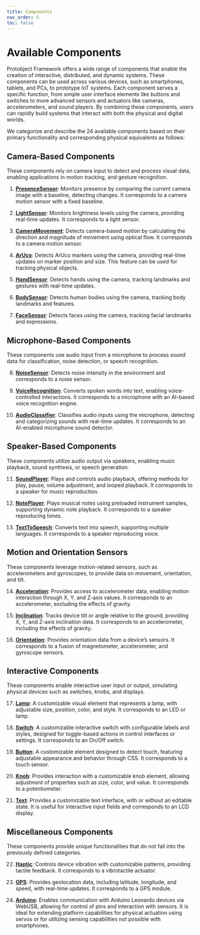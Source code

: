 ```yaml
---
title: Components
nav_order: 5
toc: false
---
```


# Available Components

Protobject Framework offers a wide range of components that enable the creation of interactive, distributed, and dynamic systems. These components can be used across various devices, such as smartphones, tablets, and PCs, to prototype IoT systems. Each component serves a specific function, from simple user interface elements like buttons and switches to more advanced sensors and actuators like cameras, accelerometers, and sound players. By combining these components, users can rapidly build systems that interact with both the physical and digital worlds.

We categorize and describe the 24 available components based on their primary functionality and corresponding physical equivalents as follows:

## Camera-Based Components

These components rely on camera input to detect and process visual data, enabling applications in motion tracking, and gesture recognition.

1. [**PresenceSensor**](components/presenceSensor.md): Monitors presence by comparing the current camera image with a baseline, detecting changes. It corresponds to a camera motion sensor with a fixed baseline.
    
2. [**LightSensor**](components/lightSensor.md): Monitors brightness levels using the camera, providing real-time updates. It corresponds to a light sensor.
    
3. [**CameraMovement**](components/cameraMovement.md): Detects camera-based motion by calculating the direction and magnitude of movement using optical flow. It corresponds to a camera motion sensor.

4. [**ArUco**](components/aruco.md): Detects ArUco markers using the camera, providing real-time updates on marker position and size. This feature can be used for tracking physical objects.

5. [**HandSensor**](components/handSensor.md): Detects hands using the camera, tracking landmarks and gestures with real-time updates.

6. [**BodySensor**](components/bodySensor.md): Detects human bodies using the camera, tracking body landmarks and features.

7. [**FaceSensor**](components/faceSensor.md): Detects faces using the camera, tracking facial landmarks and expressions.

## Microphone-Based Components

These components use audio input from a microphone to process sound data for classification, noise detection, or speech recognition.

8. [**NoiseSensor**](components/noiseSensor.md): Detects noise intensity in the environment and corresponds to a noise sensor.
    
9. [**VoiceRecognition**](components/voiceRecognition.md): Converts spoken words into text, enabling voice-controlled interactions. It corresponds to a microphone with an AI-based voice recognition engine.
    
10. [**AudioClassifier**](components/audioClassifier.md): Classifies audio inputs using the microphone, detecting and categorizing sounds with real-time updates. It corresponds to an AI-enabled microphone sound detector.

## Speaker-Based Components

These components utilize audio output via speakers, enabling music playback, sound synthesis, or speech generation.

11. [**SoundPlayer**](components/soundPlayer.md): Plays and controls audio playback, offering methods for play, pause, volume adjustment, and looped playback. It corresponds to a speaker for music reproduction.
    
12. [**NotePlayer**](components/notePlayer.md): Plays musical notes using preloaded instrument samples, supporting dynamic note playback. It corresponds to a speaker reproducing tones.
    
13. [**TextToSpeech**](components/textToSpeech.md): Converts text into speech, supporting multiple languages. It corresponds to a speaker reproducing voice.

## Motion and Orientation Sensors

These components leverage motion-related sensors, such as accelerometers and gyroscopes, to provide data on movement, orientation, and tilt.

14. [**Acceleration**](components/acceleration.md): Provides access to accelerometer data, enabling motion interaction through X, Y, and Z-axis values. It corresponds to an accelerometer, excluding the effects of gravity.
    
15. [**Inclination**](components/inclination.md): Tracks device tilt or angle relative to the ground, providing X, Y, and Z-axis inclination data. It corresponds to an accelerometer, including the effects of gravity.
    
16. [**Orientation**](components/orientation.md): Provides orientation data from a device’s sensors. It corresponds to a fusion of magnetometer, accelerometer, and gyroscope sensors.

## Interactive Components

These components enable interactive user input or output, simulating physical devices such as switches, knobs, and displays.

17. [**Lamp**](components/lamp.md): A customizable visual element that represents a lamp, with adjustable size, position, color, and style. It corresponds to an LED or lamp.

18. [**Switch**](components/switch.md): A customizable interactive switch with configurable labels and styles, designed for toggle-based actions in control interfaces or settings. It corresponds to an On/Off switch.

19. [**Button**](components/button.md): A customizable element designed to detect touch, featuring adjustable appearance and behavior through CSS. It corresponds to a touch sensor.

20. [**Knob**](components/knob.md): Provides interaction with a customizable knob element, allowing adjustment of properties such as size, color, and value. It corresponds to a potentiometer.
    
21. [**Text**](components/text.md): Provides a customizable text interface, with or without an editable state. It is useful for interactive input fields and corresponds to an LCD display.

## Miscellaneous Components

These components provide unique functionalities that do not fall into the previously defined categories.

22. [**Haptic**](components/haptic.md): Controls device vibration with customizable patterns, providing tactile feedback. It corresponds to a vibrotactile actuator.
    
23. [**GPS**](components/gps.md): Provides geolocation data, including latitude, longitude, and speed, with real-time updates. It corresponds to a GPS module.
    
24. [**Arduino**](components/arduino.md): Enables communication with Arduino Leonardo devices via WebUSB, allowing for control of pins and interaction with sensors. It is ideal for extending platform capabilities for physical actuation using servos or for utilizing sensing capabilities not possible with smartphones.

